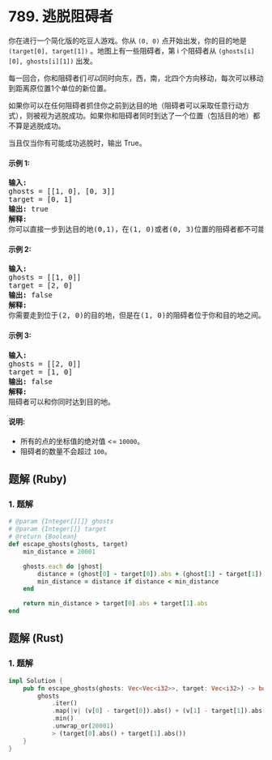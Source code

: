 # 789. 逃脱阻碍者
你在进行一个简化版的吃豆人游戏。你从 `(0, 0)` 点开始出发，你的目的地是 `(target[0], target[1])` 。地图上有一些阻碍者，第 i 个阻碍者从 `(ghosts[i][0], ghosts[i][1])` 出发。

每一回合，你和阻碍者们*可以*同时向东，西，南，北四个方向移动，每次可以移动到距离原位置1个单位的新位置。

如果你可以在任何阻碍者抓住你之前到达目的地（阻碍者可以采取任意行动方式），则被视为逃脱成功。如果你和阻碍者同时到达了一个位置（包括目的地）都不算是逃脱成功。

当且仅当你有可能成功逃脱时，输出 True。

#### 示例 1:
<pre>
<strong>输入:</strong>
ghosts = [[1, 0], [0, 3]]
target = [0, 1]
<strong>输出:</strong> true
<strong>解释:</strong>
你可以直接一步到达目的地(0,1)，在(1, 0)或者(0, 3)位置的阻碍者都不可能抓住你。
</pre>

#### 示例 2:
<pre>
<strong>输入:</strong>
ghosts = [[1, 0]]
target = [2, 0]
<strong>输出:</strong> false
<strong>解释:</strong>
你需要走到位于(2, 0)的目的地，但是在(1, 0)的阻碍者位于你和目的地之间。
</pre>

#### 示例 3:
<pre>
<strong>输入:</strong>
ghosts = [[2, 0]]
target = [1, 0]
<strong>输出:</strong> false
<strong>解释:</strong>
阻碍者可以和你同时达到目的地。
</pre>

#### 说明:
* 所有的点的坐标值的绝对值 <= `10000`。
* 阻碍者的数量不会超过 `100`。

## 题解 (Ruby)

### 1. 题解
```Ruby
# @param {Integer[][]} ghosts
# @param {Integer[]} target
# @return {Boolean}
def escape_ghosts(ghosts, target)
    min_distance = 20001

    ghosts.each do |ghost|
        distance = (ghost[0] - target[0]).abs + (ghost[1] - target[1]).abs
        min_distance = distance if distance < min_distance
    end

    return min_distance > target[0].abs + target[1].abs
end
```

## 题解 (Rust)

### 1. 题解
```Rust
impl Solution {
    pub fn escape_ghosts(ghosts: Vec<Vec<i32>>, target: Vec<i32>) -> bool {
        ghosts
            .iter()
            .map(|v| (v[0] - target[0]).abs() + (v[1] - target[1]).abs())
            .min()
            .unwrap_or(20001)
            > (target[0].abs() + target[1].abs())
    }
}
```
